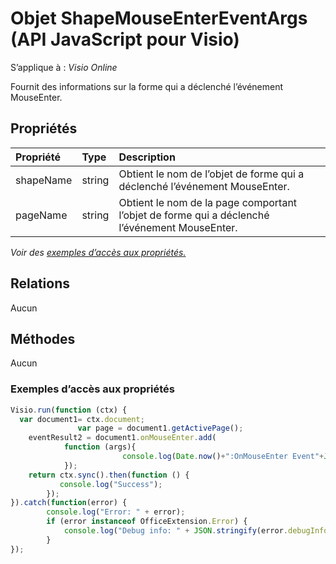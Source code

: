 # <a name="shapemouseentereventargs-object-javascript-api-for-visio"></a>Objet ShapeMouseEnterEventArgs (API JavaScript pour Visio)

S’applique à : _Visio Online_

Fournit des informations sur la forme qui a déclenché l’événement MouseEnter.

## <a name="properties"></a>Propriétés

| Propriété       | Type    |Description
|:---------------|:--------|:----------|
|shapeName|string|Obtient le nom de l’objet de forme qui a déclenché l’événement MouseEnter.|
|pageName|string|Obtient le nom de la page comportant l’objet de forme qui a déclenché l’événement MouseEnter.|

_Voir des [exemples d’accès aux propriétés.](#property-access-examples)_

## <a name="relationships"></a>Relations
Aucun

## <a name="methods"></a>Méthodes
Aucun

### <a name="property-access-examples"></a>Exemples d’accès aux propriétés
```js
Visio.run(function (ctx) { 
  var document1= ctx.document;
               var page = document1.getActivePage();
    eventResult2 = document1.onMouseEnter.add(
            function (args){            
                         console.log(Date.now()+":OnMouseEnter Event"+JSON.stringify(args));
            });
    return ctx.sync().then(function () {
           console.log("Success");
        });
}).catch(function(error) {
        console.log("Error: " + error);
        if (error instanceof OfficeExtension.Error) {
            console.log("Debug info: " + JSON.stringify(error.debugInfo));
        }
});
```
